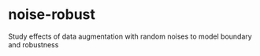# noise-robust
Study effects of data augmentation with random noises to model boundary and robustness
